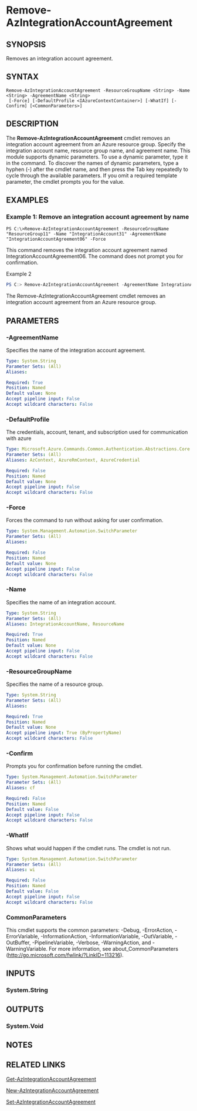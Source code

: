 ﻿---
external help file: Microsoft.Azure.PowerShell.Cmdlets.LogicApp.dll-Help.xml
Module Name: Az.LogicApp
ms.assetid: EBDBB9F0-CA2E-4E4F-9034-3D0FAB88E442
online version: https://docs.microsoft.com/en-us/powershell/module/az.logicapp/remove-azintegrationaccountagreement
schema: 2.0.0
---

# Remove-AzIntegrationAccountAgreement

## SYNOPSIS
Removes an integration account agreement.

## SYNTAX

```
Remove-AzIntegrationAccountAgreement -ResourceGroupName <String> -Name <String> -AgreementName <String>
 [-Force] [-DefaultProfile <IAzureContextContainer>] [-WhatIf] [-Confirm] [<CommonParameters>]
```

## DESCRIPTION
The **Remove-AzIntegrationAccountAgreement** cmdlet removes an integration account agreement from an Azure resource group.
Specify the integration account name, resource group name, and agreement name.
This module supports dynamic parameters.
To use a dynamic parameter, type it in the command.
To discover the names of dynamic parameters, type a hyphen (-) after the cmdlet name, and then press the Tab key repeatedly to cycle through the available parameters.
If you omit a required template parameter, the cmdlet prompts you for the value.

## EXAMPLES

### Example 1: Remove an integration account agreement by name
```
PS C:\>Remove-AzIntegrationAccountAgreement -ResourceGroupName "ResourceGroup11" -Name "IntegrationAccount31" -AgreementName "IntegrationAccountAgreement06" -Force
```

This command removes the integration account agreement named IntegrationAccountAgreement06.
The command does not prompt you for confirmation.

Example 2
```powershell <!-- Aladdin Generated Example --> 
PS C:> Remove-AzIntegrationAccountAgreement -AgreementName IntegrationAccountAgreement06 -Name IntegrationAccount31 -ResourceGroupName ResourceGroup11
```

The Remove-AzIntegrationAccountAgreement cmdlet removes an integration account agreement from an Azure resource group.

## PARAMETERS

### -AgreementName
Specifies the name of the integration account agreement.

```yaml
Type: System.String
Parameter Sets: (All)
Aliases:

Required: True
Position: Named
Default value: None
Accept pipeline input: False
Accept wildcard characters: False
```

### -DefaultProfile
The credentials, account, tenant, and subscription used for communication with azure

```yaml
Type: Microsoft.Azure.Commands.Common.Authentication.Abstractions.Core.IAzureContextContainer
Parameter Sets: (All)
Aliases: AzContext, AzureRmContext, AzureCredential

Required: False
Position: Named
Default value: None
Accept pipeline input: False
Accept wildcard characters: False
```

### -Force
Forces the command to run without asking for user confirmation.

```yaml
Type: System.Management.Automation.SwitchParameter
Parameter Sets: (All)
Aliases:

Required: False
Position: Named
Default value: None
Accept pipeline input: False
Accept wildcard characters: False
```

### -Name
Specifies the name of an integration account.

```yaml
Type: System.String
Parameter Sets: (All)
Aliases: IntegrationAccountName, ResourceName

Required: True
Position: Named
Default value: None
Accept pipeline input: False
Accept wildcard characters: False
```

### -ResourceGroupName
Specifies the name of a resource group.

```yaml
Type: System.String
Parameter Sets: (All)
Aliases:

Required: True
Position: Named
Default value: None
Accept pipeline input: True (ByPropertyName)
Accept wildcard characters: False
```

### -Confirm
Prompts you for confirmation before running the cmdlet.

```yaml
Type: System.Management.Automation.SwitchParameter
Parameter Sets: (All)
Aliases: cf

Required: False
Position: Named
Default value: False
Accept pipeline input: False
Accept wildcard characters: False
```

### -WhatIf
Shows what would happen if the cmdlet runs.
The cmdlet is not run.

```yaml
Type: System.Management.Automation.SwitchParameter
Parameter Sets: (All)
Aliases: wi

Required: False
Position: Named
Default value: False
Accept pipeline input: False
Accept wildcard characters: False
```

### CommonParameters
This cmdlet supports the common parameters: -Debug, -ErrorAction, -ErrorVariable, -InformationAction, -InformationVariable, -OutVariable, -OutBuffer, -PipelineVariable, -Verbose, -WarningAction, and -WarningVariable. For more information, see about_CommonParameters (http://go.microsoft.com/fwlink/?LinkID=113216).

## INPUTS

### System.String

## OUTPUTS

### System.Void

## NOTES

## RELATED LINKS

[Get-AzIntegrationAccountAgreement](./Get-AzIntegrationAccountAgreement.md)

[New-AzIntegrationAccountAgreement](./New-AzIntegrationAccountAgreement.md)

[Set-AzIntegrationAccountAgreement](./Set-AzIntegrationAccountAgreement.md)


